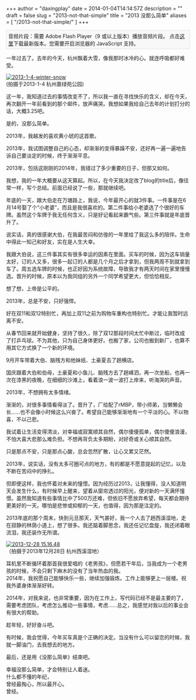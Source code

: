 +++
author = "daxingplay"
date = 2014-01-04T14:14:57Z
description = ""
draft = false
slug = "2013-not-that-simple"
title = "2013 没那么简单"
aliases = [
    "/2013-not-that-simple/"
]
+++


<span id="audioplayer_1" style="display:block;padding:5px;border:1px solid #dddddd;background:#f8f8f8">音频片段：需要 Adobe Flash Player（9 或以上版本）播放音频片段。 点击[这里](http://www.adobe.com/shockwave/download/download.cgi?P1_Prod_Version=ShockwaveFlash&promoid=BIOW "下载 Adobe Flash Player")下载最新版本。您需要开启浏览器的 JavaScript 支持。</span>

<script type="text/javascript">AudioPlayer.embed("audioplayer_1", {soundFile:"aHR0cHM6Ly9kYXhpbmdwbGF5Lm1lL3dwLWNvbnRlbnQvdXBsb2Fkcy8yMDE1LzAzL25vdC10aGF0LWVhc3kubXAzA"});</script>

一年过去了。去年的今天，杭州飘着大雪，像我那时冰冷的心。就连呼吸都好难受。

[![2013-1-4-winter-snow](https://img2.ojcdn.com/daxingplay/2014/01/IMG_1099-e1388815536265-225x300.jpg)](https://img2.ojcdn.com/daxingplay/2014/01/IMG_1099-e1388815536265.jpg)  
 (拍摄于2013-1-4 杭州嘉绿苑公园)

这一年，我知道过去的事情改变不了，所以我一直在寻找快乐的含义，却在今天，再次翻开一年前看到的那个邮件，放声痛哭。我想如果我给自己去年的计划打分的话，大概3.25吧。

是的，没那么简单。

2013年，我越发的喜欢黄小琥的这首歌。

2013年，我试图调整自己的心态，却渐渐的变得暴躁不安，还好再一遍一遍地告诉自己要淡定的时候，终于渐渐平息。

2013年，包括这刚刚的2014年，我错过了多少重要的日子，但那又如何。

我想，我的一年大概要从这天算起。所以，在今天我决定改了blog的title后，像往常一样，写个总结。前面已经说了一些，那就继续吧。

年底的一天，跟大伯走在万塘路上，我说，今年最开心的就3件事。一件事是在6月14号娶了个“小老婆”，而且是我很喜欢的。第二件事给小老婆选了个很好的车牌。虽然这个车牌于我无任何含义，只是好记看起来霸气些。第三件事就是年底晋升了。

说实话，真的很感谢大伯，在我最苦闷和彷徨的一年里给了我这么多的陪伴。生命中得此一知己和好友，实在是人生大幸。

我跟大伯说，这三件事其实有很多幸运的因素在里面。买车的时候，因为这车销量太好，订的人又多，很多一起订的人都是几个月之后才拿到，但我两周不到就拿到车了。周五选车牌的时候，也正好因为系统故障，导致我才有两天时间在家里慢慢选。晋升的时候，原本以为我同组的另外一个同学希望更大，但恰恰相反。

想了想，上帝是公平的。

2013年，总是不安，只好强悍。

好在双11和双12特别忙，再加上双11之前为购物车重构也特别忙。才能让我暂时远离不安。

从春节回来就开始健身，坚持了很久，除了双12那段时间太忙中断过，临时改成了打乒乓球。不为其他，只为自己身体更好。也搬了家，公司也搬到新厂，也算不用其它方式换了一个新的环境。

9月开车带着大伯、脑残方和他妹纸、土豪夏去了趟横店。

国庆跟着大伯和伯母，土豪夏和小鱼儿、脑残方去了趟嵊泗，再一次坐船，也再一次在漆黑的夜晚，在细细的沙滩上，看着浪一波一波打上岸来，听海哭的声音。

2013年，不想拥有太多情绪。

渐渐的，对很多事情看得淡了。晋升了，厂给配了rMBP，带小师弟，当懒懒会长……也不会像小时候这么兴奋了。希望自己能够渐渐地有一个平淡的心。不以物喜，不以己悲。

我试着让生活变得清淡，对幸福或寂寞顺其自然，偶尔傻傻孤单，偶尔傻傻浪漫，不怕大喜大悲那么难负担。不想再背负太多期盼，对好奇或关心顺其自然。

只是那点不安，只是那点心酸，总会忽然扩散，让心又累又茫然。

2013年，说实话，没有太多可圈可点的地方，有的都是不愿意提起的记忆，以及不断在苦闷中的挣扎。

但即便这样，我也怀着对未来的憧憬。因为经历过2013，让我懂得，没人知道明天会发生什么，有时候早上醒来，望着从窗帘透过的阳光，便对新的一天满怀憧憬。虽然我知道有些事情比中了500万还难，但依旧不愿放弃希望，每天都会期待更美好的一天。哪怕是悲惨或抑郁的一天，也值得，因为那是注定的。

2013年底的那个周末，快到元旦那天，天气甚好，我一个人去了趟西溪湿地，走在寂静的林荫小道上，想了很多。我还踮着脚思念，我还任记忆盘旋，我还闭着眼流泪，我还装作无所谓。

[![2013-12-28 15.16.48](https://img2.ojcdn.com/daxingplay/2014/01/2013-12-28-15.16.48-225x300.jpg)](https://img2.ojcdn.com/daxingplay/2014/01/2013-12-28-15.16.48.jpg)  
 （拍摄于2013年12月28日 杭州西溪湿地）

耳机里不断循环着那首我很爱唱的《老男孩》，但愿若干年后，当我成为一个老男孩的时候，不会只剩下麻木的没有了当年热血的我。  
 2014年，我祝愿自己能够快乐一些，继续加强锻炼。工作上能够更上一层楼。祝我外婆身体渐渐好转。

2014年，对我来说，也非常重要，因为在工作上，写代码已经不是最主要的了，需要考虑团队，考虑怎么推动一些事情，考虑……总之，我感觉对我以后的事业会有很大的帮助。

趁年轻，好好奋斗吧。

有时候，我会觉得，今年买车真是个正确的决定。当没有什么可以留恋的时候，我就一脚油门，去我想去的地方。

最后，还是用《没那么简单》结束吧。

幸福没那么简单，才会特别让人着迷。  
 什么都不懂的年纪，  
 曾经最掏心，所以最开心。  
 曾经。




